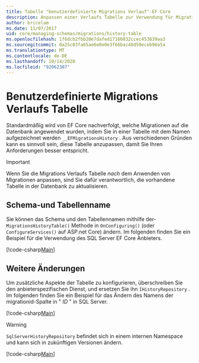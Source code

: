 ```yaml
---
title: Tabelle "benutzerdefinierte Migrations Verlauf"-EF Core
description: Anpassen einer Verlaufs Tabelle zur Verwendung für Migrationen mit Entity Framework Core
author: bricelam
ms.date: 11/07/2017
uid: core/managing-schemas/migrations/history-table
ms.openlocfilehash: 1f6dcb2fbb20e7dafed17160832ccec453839aa3
ms.sourcegitcommit: 0a25c03fa65ae6e0e0e3f66bac48d59eceb96a5a
ms.translationtype: MT
ms.contentlocale: de-DE
ms.lasthandoff: 10/14/2020
ms.locfileid: "92062307"
---
```

# <a name="custom-migrations-history-table"></a>Benutzerdefinierte Migrations Verlaufs Tabelle

Standardmäßig wird von EF Core nachverfolgt, welche Migrationen auf die Datenbank angewendet wurden, indem Sie in einer Tabelle mit dem Namen aufgezeichnet werden `__EFMigrationsHistory` . Aus verschiedenen Gründen kann es sinnvoll sein, diese Tabelle anzupassen, damit Sie Ihren Anforderungen besser entspricht.

> [!IMPORTANT]
> Wenn Sie die Migrations Verlaufs Tabelle *nach* dem Anwenden von Migrationen anpassen, sind Sie dafür verantwortlich, die vorhandene Tabelle in der Datenbank zu aktualisieren.

## <a name="schema-and-table-name"></a>Schema-und Tabellenname

Sie können das Schema und den Tabellennamen mithilfe der- `MigrationsHistoryTable()` Methode in `OnConfiguring()` (oder `ConfigureServices()` auf ASP.net Core) ändern. Im folgenden finden Sie ein Beispiel für die Verwendung des SQL Server EF Core Anbieters.

[!code-csharp[Main](../../../../samples/core/Schemas/Migrations/MigrationTableNameContext.cs#TableNameContext)]

## <a name="other-changes"></a>Weitere Änderungen

Um zusätzliche Aspekte der Tabelle zu konfigurieren, überschreiben Sie den anbieterspezifischen Dienst, und ersetzen Sie ihn `IHistoryRepository` . Im folgenden finden Sie ein Beispiel für das Ändern des Namens der migrationid-Spalte in " *ID* " in SQL Server.

[!code-csharp[Main](../../../../samples/core/Schemas/Migrations/MyHistoryRepository.cs#HistoryRepositoryContext)]

> [!WARNING]
> `SqlServerHistoryRepository` befindet sich in einem internen Namespace und kann sich in zukünftigen Versionen ändern.

[!code-csharp[Main](../../../../samples/core/Schemas/Migrations/MyHistoryRepository.cs#HistoryRepository)]
